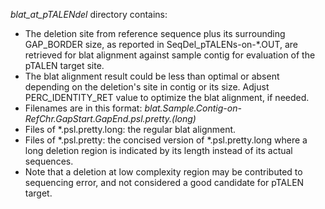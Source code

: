 *blat_at_pTALENdel* directory contains:
* The deletion site from reference sequence plus its surrounding GAP_BORDER size, as reported in SeqDel_pTALENs-on-*.OUT, are retrieved for blat alignment against sample contig for evaluation of the pTALEN target site. 
* The blat alignment result could be less than optimal or absent depending on the deletion's site in contig or its size. Adjust PERC_IDENTITY_RET value to optimize the blat alignment, if needed.
* Filenames are in this format: *blat.Sample.Contig-on-RefChr.GapStart.GapEnd.psl.pretty.(long)*
* Files of *.psl.pretty.long: the regular blat alignment.
* Files of *.psl.pretty: the concised version of *.psl.pretty.long where a long deletion region is indicated by its length instead of its actual sequences.
* Note that a deletion at low complexity region may be contributed to sequencing error, and not considered a good candidate for pTALEN target.

